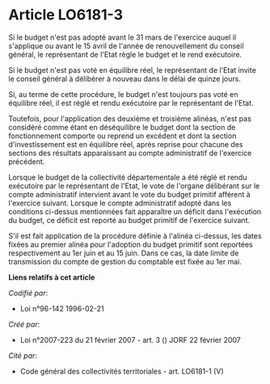 # Article LO6181-3

Si le budget n'est pas adopté avant le 31 mars de l'exercice auquel il s'applique ou avant le 15 avril de l'année de
renouvellement du conseil général, le représentant de l'Etat règle le budget et le rend exécutoire.

Si le budget n'est pas voté en équilibre réel, le représentant de l'Etat invite le conseil général à délibérer à nouveau dans
le délai de quinze jours.

Si, au terme de cette procédure, le budget n'est toujours pas voté en équilibre réel, il est réglé et rendu exécutoire par le
représentant de l'Etat.

Toutefois, pour l'application des deuxième et troisième alinéas, n'est pas considéré comme étant en déséquilibre le budget
dont la section de fonctionnement comporte ou reprend un excédent et dont la section d'investissement est en équilibre réel,
après reprise pour chacune des sections des résultats apparaissant au compte administratif de l'exercice précédent.

Lorsque le budget de la collectivité départementale a été réglé et rendu exécutoire par le représentant de l'Etat, le vote de
l'organe délibérant sur le compte administratif intervient avant le vote du budget primitif afférent à l'exercice suivant.
Lorsque le compte administratif adopté dans les conditions ci-dessus mentionnées fait apparaître un déficit dans l'exécution
du budget, ce déficit est reporté au budget primitif de l'exercice suivant.

S'il est fait application de la procédure définie à l'alinéa ci-dessus, les dates fixées au premier alinéa pour l'adoption du
budget primitif sont reportées respectivement au 1er juin et au 15 juin. Dans ce cas, la date limite de transmission du
compte de gestion du comptable est fixée au 1er mai.

**Liens relatifs à cet article**

_Codifié par_:

  - Loi n°96-142 1996-02-21

_Créé par_:

  - Loi n°2007-223 du 21 février 2007 - art. 3 () JORF 22 février 2007

_Cité par_:

  - Code général des collectivités territoriales - art. LO6181-1 (V)
